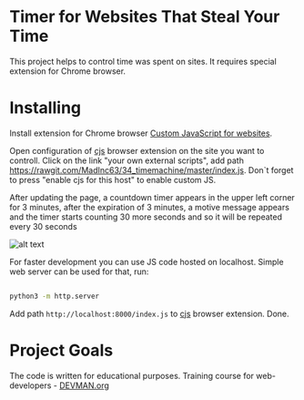 # Timer for Websites That Steal Your Time

This project helps to control time was spent on sites. It requires special extension for Chrome browser.

# Installing

Install extension for Chrome browser [Custom JavaScript for websites](https://chrome.google.com/webstore/detail/custom-javascript-for-web/poakhlngfciodnhlhhgnaaelnpjljija).

Open configuration of [cjs](https://chrome.google.com/webstore/detail/custom-javascript-for-web/poakhlngfciodnhlhhgnaaelnpjljija) browser extension on the site you want to controll. Click on the link "your own external scripts", add path https://rawgit.com/MadInc63/34_timemachine/master/index.js. Don`t forget to press "enable cjs for this host" to enable custom JS.

After updating the page, a countdown timer appears in the upper left corner for 3 minutes, after the expiration of 3 minutes, a motive message appears and the timer starts counting 30 more seconds and so it will be repeated every 30 seconds

![alt text](https://image.prntscr.com/image/PB5-m6C9Rtqh4mmHp-0frQ.png)

For faster development you can use JS code hosted on localhost. Simple web server can be used for that, run:

```bash

python3 -m http.server
```

Add path `http://localhost:8000/index.js` to [cjs](https://chrome.google.com/webstore/detail/custom-javascript-for-web/poakhlngfciodnhlhhgnaaelnpjljija) browser extension. Done.


# Project Goals

The code is written for educational purposes. Training course for web-developers - [DEVMAN.org](https://devman.org)
